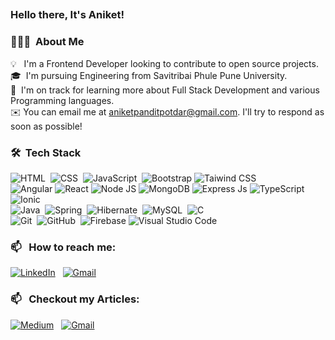 ##

### Hello there, It's Aniket! 
 
### 👨🏻‍💻 &nbsp;About Me 

 💡 &nbsp;  I'm a Frontend Developer looking to contribute to open source projects. \
🎓&nbsp; I'm pursuing Engineering from Savitribai Phule Pune University.\
🌱&nbsp; I'm on track for learning more about Full Stack Development and various Programming languages.\
✉️&nbsp;You can email me at aniketpanditpotdar@gmail.com. I'll try to respond as soon as possible!
<!--📄 &nbsp;You can check my [Resume](https://drive.google.com/file/d/1CqJoOAelUgnIOMNHqZAlMxR0F3nRoJuo/view?usp=sharing) for more details about work experience. -->


### 🛠 &nbsp;Tech Stack

![HTML](https://img.shields.io/badge/-HTML-05122A?style=for-the-badge&logo=HTML5)&nbsp; 
![CSS](https://img.shields.io/badge/-CSS-05122A?style=for-the-badge&logo=CSS3&logoColor=1572B6)&nbsp;
![JavaScript](https://img.shields.io/badge/-JavaScript-05122A?style=for-the-badge&logo=javascript)&nbsp;
![Bootstrap](https://img.shields.io/badge/-Bootstrap-05122A?style=for-the-badge&logo=bootstrap&logoColor=563D7C)
![Taiwind CSS](https://img.shields.io/badge/-Tailwind%20css-05122A?style=for-the-badge&logo=Tailwindcss&logoColor=blue)\
![Angular](https://img.shields.io/badge/-Angular-05122A?style=for-the-badge&logo=Angular&logoColor=red)
![React](https://img.shields.io/badge/-React-05122A?style=for-the-badge&logo=React&logoColor=blue)
![Node JS](https://img.shields.io/badge/Node.js-05122A?style=for-the-badge&logo=node.js&logoColor=green)
![MongoDB](https://img.shields.io/badge/-MongoDB-05122A?style=for-the-badge&logo=MongoDB&logoColor=green)
![Express Js](https://img.shields.io/badge/-Express.js-05122A?style=for-the-badge&logo=Express.js&logoColor=563D7C)
![TypeScript](https://img.shields.io/badge/-TypeScript-05122A?style=for-the-badge&logo=TypeScript&logoColor=blue)
![Ionic](https://img.shields.io/badge/-Ionic-05122A?style=for-the-badge&logo=Ionic&logoColor=blue)\
![Java](https://img.shields.io/badge/Java-05122A?style=for-the-badge&logo=openjdk&logoColor=FFA518)&nbsp;
![Spring](https://img.shields.io/badge/Spring-05122A?style=for-the-badge&logo=Spring&logoColor=green)&nbsp;
![Hibernate](https://img.shields.io/badge/Hibernate-05122A?style=for-the-badge&logo=Hibernate&logoColor=white)&nbsp;
![MySQL](https://img.shields.io/badge/MySQL-05122A?style=for-the-badge&logo=MySQL&logoColor=white)&nbsp;
![C](https://img.shields.io/badge/-C-05122A?style=for-the-badge&logo=C&logoColor=A8B9CC)&nbsp;\
![Git](https://img.shields.io/badge/-Git-05122A?style=for-the-badge&logo=git)&nbsp;
![GitHub](https://img.shields.io/badge/-GitHub-05122A?style=for-the-badge&logo=github)&nbsp;
![Firebase](https://img.shields.io/badge/-Firebase-05122A?style=for-the-badge&logo=Firebase&logoColor=yellow)
![Visual Studio Code](https://img.shields.io/badge/-Visual%20Studio%20Code-05122A?style=for-the-badge&logo=visual-studio-code&logoColor=007ACC)&nbsp;

### 📫 &nbsp; How to reach me:


<a href="https://www.linkedin.com/in/aniket-potdar/"><img alt="LinkedIn" src="https://img.shields.io/badge/linkedin%20-%230077B5.svg?&style=flat&logo=linkedin&logoColor=white"/></a> &nbsp;
<a href="mailto:aniketpanditpotdar@gmail.com"><img alt="Gmail" src="https://img.shields.io/badge/Gmail-D14836?style=flat&logo=gmail&logoColor=white" /></a> &nbsp;
&nbsp;

### 📫 &nbsp; Checkout my Articles:


<a href="https://medium.com/@aniketpanditpotdar"><img alt="Medium" src="https://img.shields.io/badge/Medium%20-%23000000.svg?&style=flat&logo=medium&logoColor=white"/></a> &nbsp;
<a href="https://dev.to/aniket_potdar"><img alt="Gmail" src="https://img.shields.io/badge/Dev.to-0A0A0A?logo=devdotto&logoColor=white" /></a> &nbsp;
&nbsp;
<!--
### &nbsp;Stats

![](https://leetcard.jacoblin.cool/aniket_potdar?ext=heatmap)

-->
